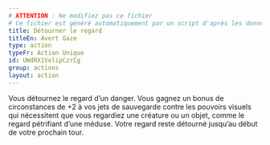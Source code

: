 ```yaml
---
# ATTENTION : Ne modifiez pas ce fichier
# Ce fichier est généré automatiquement par un script d'après les données du module Foundry VTT officiel et de sa traduction
title: Détourner le regard
titleEn: Avert Gaze
type: action
typeFr: Action Unique
id: UWdRX1VelipCzrCg
group: actions
layout: action
---
```

<p>Vous détournez le regard d’un danger. Vous gagnez un bonus de circonstances de +2 à vos jets de sauvegarde contre les pouvoirs visuels qui nécessitent que vous regardiez une créature ou un objet, comme le regard pétrifiant d’une méduse. Votre regard reste détourné jusqu’au début de votre prochain tour.</p>
